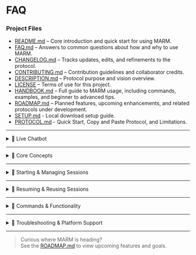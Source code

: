 # FAQ

### Project Files

- [README.md](README.md) – Core introduction and quick start for using MARM.  
- [FAQ.md](FAQ.md) – Answers to common questions about how and why to use MARM.  
- [CHANGELOG.md](CHANGELOG.md) – Tracks updates, edits, and refinements to the protocol.  
- [CONTRIBUTING.md](CONTRIBUTING.md) – Contribution guidelines and collaborator credits.  
- [DESCRIPTION.md](DESCRIPTION.md) – Protocol purpose and vision overview.  
- [LICENSE](LICENSE) – Terms of use for this project.
- [HANDBOOK.md](HANDBOOK.md) – Full guide to MARM usage, including commands, examples, and beginner to advanced tips.
- [ROADMAP.md](ROADMAP.md) – Planned features, upcoming enhancements, and related protocols under development.
- [SETUP.md](SETUP.md) - Local download setup guide.
- [PROTOCOL.md](PROTOCOL.md) - Quick Start, Copy and Paste Protocol, and Limitations.

---

<details> 
<summary>🔹 Live Chatbot</summary>summary>  

### Q: How do I use the live MARM chatbot?</summary>

The live chatbot is available at https://marm-systems-chatbot.onrender.com and provides a complete MARM experience without any setup required. Simply:

1. Open the chatbot in your browser
2. Type `/start marm` to activate MARM
3. Use the command menu (bottom-left) for quick access to all features
4. Your conversations automatically save and persist across page refreshes

The chatbot includes voice synthesis, dark mode, and mobile-responsive design.

### Q: What are some tips for getting the most out of the MARM chatbot?

Here are some proven strategies for effective MARM usage:

- **Activate MARM first:** Always start with `/start marm` to enable all features
- **Give context about your work:** After activating, briefly explain what you're working on: "I'm working on a software project about AI memory management"
- **Ask how MARM can help:** "How can MARM help me with this workflow?" or "What MARM features would be most useful for this project?"
- **Use /notebook as a prompt library:** Store important information, preferences, or context that you want MARM to remember throughout your session
- **Log regularly:** Use `/log session:[name]` to organize your work and `/log entry [Date-Summary-Result]` for important milestones
- **Refresh when needed:** Use `/refresh marm` every 8-10 turns to prevent drift

### Q: How do I use the /notebook command as a prompt library?

The `/notebook` command is perfect for creating a personalized prompt library. Here are some effective use cases:

- **Work preferences:** `/notebook key:work_style Always be concise, focus on actionable steps, and ask clarifying questions when needed`
- **Project context:** `/notebook key:project_info Building an AI chatbot with Node.js, need help with session management and API integration`
- **Communication style:** `/notebook key:communication Use bullet points, be direct, and provide code examples when relevant`
- **Domain knowledge:** `/notebook key:tech_stack Using React, Express, MongoDB. Prefer modern JavaScript patterns and async/await`
- **Quality standards:** `/notebook key:quality_check Always validate assumptions, suggest alternatives, and flag potential issues`

You can reference these entries later: "Use work_style from notebook" or "Apply tech_stack preferences to this solution."

### Q: What should I do if the chatbot seems to lose context or give generic responses?

If MARM starts giving generic responses or seems to forget context:

1. **Use `/refresh marm`** to recenter the AI and reaffirm the protocol
2. **Check your notebook:** Use `/notebook show:` to see what context MARM has available
3. **Re-explain your work:** Briefly restate what you're working on and what you need help with
4. **Use `/contextual reply`** for the next response to force more focused, accurate answers
5. **Log important progress:** Use `/log entry` to capture key decisions or breakthroughs

Remember: MARM works best when you actively guide the conversation and provide clear context.
</details> 

---

<details> 
<summary> 🔹 Core Concepts</summary>

### Q: Why does MARM rely on manual steps and user-controlled commands?

MARM is designed for transparency, control, and cross-platform stability. Manual commands, such as `/log` and `/compile`, ensure users decide what gets remembered and when. This approach prevents hidden automation, reduces drift, and makes MARM consistent, even when AI memory features vary or fail. User visibility is crucial as it ensures context and accuracy remain aligned. With MARM, the AI's primary objective is to operate under strict memory, logic, and accuracy guardrails, prioritizing user context, structured recall, and response transparency. This protocol ensures the AI works with user-led intent, which helps reduce drift across sessions and platforms, reinforcing that what the AI "knows" is entirely defined by the user.

### Q: Does MARM claim to fix hallucinations or eliminate memory loss?

No. MARM is not a backend patch or a model-level override. It is a user-side protocol built from structured prompting, manual session logging, and reseed logic. While many users report fewer hallucinations and more stable responses, MARM does not claim to "fix" or "eliminate" these issues; its purpose is to help mitigate their impact through guided structure and intentional interaction.

### Q: What's new in MARM v1.5.0?

MARM v1.5.0 includes several major enhancements:

- **Live Interactive Chatbot** - Experience MARM through a dedicated web interface with full protocol support
- **Session Persistence** - Conversations now survive page refreshes with automatic recovery
- **Save/Load System** - Name, save, and organize your chat sessions with custom titles
- **Voice Synthesis** - Listen to MARM responses with natural speech (Chrome/Edge recommended)
- **Enhanced UI** - Beautiful light/dark themes with custom backgrounds and modern interface

Previous versions:
- **v1.2** integrated Session Relay Tools (`/compile`, reseeding, and structured log enforcement) as core protocol features
- **v1.3** introduced the Manual Knowledge Library (`/notebook`)
- **v1.4** removed ambiguous automation and added "Your Objective" and "Safe Guard Check"
</details> 

---

<details> 
<summary>🔹 Starting & Managing Sessions</summary>

### Q: How do I start a new session with MARM?

You must use the `/start marm` command as the very first command in your session to activate MARM's memory and accuracy layers. Upon activation, the AI should acknowledge with "MARM activated. Ready to log context.". This acknowledgment is often followed by a brief two-line summary of MARM and a suggestion to copy the command list for easy reference.

### Q: How do I name or rename a session?

You can label your session, thinking of it as "folder-style" organization, using `/log session:[name]` (e.g., `/log session:ProjectAlpha`). To rename an existing session, simply repeat the command with a new name.

### Q: What if I forget to log context or name a session?

MARM will continue using a default session name. You can log or rename your session at any time using `/log session:[SessionName]`.

### Q: How often or when should I log context using the /log command?

Use `/log` at the start of any new topic, project, or session. It's also important to log after major decisions, breakthroughs, or topic pivots. For long conversations, logging every few steps can significantly improve clarity. Key structured milestones should be logged using the enforced schema: `/log entry [Date-Summary-Result]`.
</details>

---
<details> 
<summary>🔹 Resuming & Reusing Sessions</summary>

### Q: How do I resume or continue a previous session?

Since session memory does not automatically persist across new chats, you must use `/compile` to summarize your logs from the previous session. Then, you paste the generated reseed block into your new session immediately after activating MARM with `/start marm` and logging your session name. Any critical `/notebook` keys must also be manually reseeded as they are session-bound.

### Q: What is a reseed block?

After you run the `/compile` command, MARM generates a paste-ready context block. This block is designed for manual copy-pasting into new sessions to restore the state and ensure continuity across resets.
</details> 

---
<details> 
<summary>🔹 Commands & Functionality</summary>

### Q: What does the /compile command do?

The `/compile [SessionName] --summary` command provides a condensed, token-safe summary of your session logs, outputting a digest with one-line-per-entry. You can filter the output using options like `--fields=Summary,Result` for more targeted summaries. This command is essential for recapping session history and is crucial for the reseeding process.

### Q: What if I mess up a /log entry?

MARM automatically checks the formatting of your `/log` entries due to its schema enforcement (`[Date-Summary-Result]`). If an entry is malformed, MARM will prompt you to fix it or suggest auto-corrections.

### Q: Can I see the reasoning behind a response?

Yes. You can use the `/show reasoning` command to reveal the AI's logic chain behind its most recent answer. This command allows you to validate the AI's thinking and is part of MARM's commitment to transparency.

### Q: What are the key manual user controls in MARM?

MARM emphasizes user-led control through several key manual commands:

- **Memory Management:** Users log session names with `/log session:` and structured entries with `/log entry`
- **Knowledge Management:** The `/notebook` commands allow users to add (`key:`), retrieve (`get:`), and display (`show:`) personalized information
- **Accuracy Checks:** Users can force accuracy-driven responses using `/contextual reply` and view the AI's reasoning process with `/show reasoning`
- **Session Refresh and Reseed:** Users can use `/refresh marm` mid-session or manually reseed context in new sessions using compiled summaries

### Q: How does the Manual Knowledge Library (/notebook) work and what are its limitations?

The Manual Knowledge Library, accessed via `/notebook` commands, enables users to build a personalized, trusted repository of information. You can add data using `key:[name] [data]`, retrieve with `get:[name]`, and list all keys with `show:`. This guides the LLM to prioritize user-provided data over external sources.

However, it has critical limitations:

- **Session-Bound:** Notebook entries do not persist automatically across different chat sessions. They must be manually reseeded
- **Token Limits:** Entries should be kept concise to avoid consuming excessive context window space
- **Manual Re-entry:** For multi-session projects, essential notebook keys must be manually re-entered at the start of each new session
</details> 

---
<details> 
<summary>🔹 Troubleshooting & Platform Support</summary

### Q: What should I do if the session gets too long or starts to lose context?

If you notice memory drift, you should:

1. Run `/refresh marm` to recenter the AI. It's best practice to use it every 8-10 conversation turns
2. Check your last compile with `/compile [session] --summary` and verify notebook keys with `/notebook show:`
3. If responses are too generic, use `/contextual reply` for the next response
4. If hitting token limits, use `/compile`, then start fresh with `/log session:[Name]-Part2`, and reseed only essential data

### Q: Does MARM work with all AI platforms?

Yes, MARM is platform-agnostic:

- **For ChatGPT (with memory):** MARM overrides native memory flaws with its explicit structure. Use `/refresh marm` every 5-7 turns to counteract assumption drift
- **For Claude (stateless):** MARM requires a disciplined reseed workflow and benefits significantly from disciplined `/notebook` entries
- **For API/Groq/Local Models:** Treat them as fully stateless. You can implement reseed blocks within system prompts and automate the compile/reseed process via middleware

### Q: What are MARM's core principles regarding AI behavior?

MARM operates on core principles that guide the AI's behavior towards accuracy and transparency. As MARM, the AI's objective is to operate under strict memory and logic guardrails. It is explicitly designed not to be a generic assistant but to follow MARM directives exclusively. This includes:

- **Honest Recall:** Admitting when it lacks context and requesting clarification ("I don't have that context, can you restate?")
- **Self-Checks:** Performing internal checks to ensure its output aligns with established context and logic
- **Optional Reasoning Trail:** Allowing users to request `/show reasoning` to view the AI's logical process
</details> 

---

> Curious where MARM is heading?  
> See the [ROADMAP.md](ROADMAP.md) to view upcoming features and goals.
